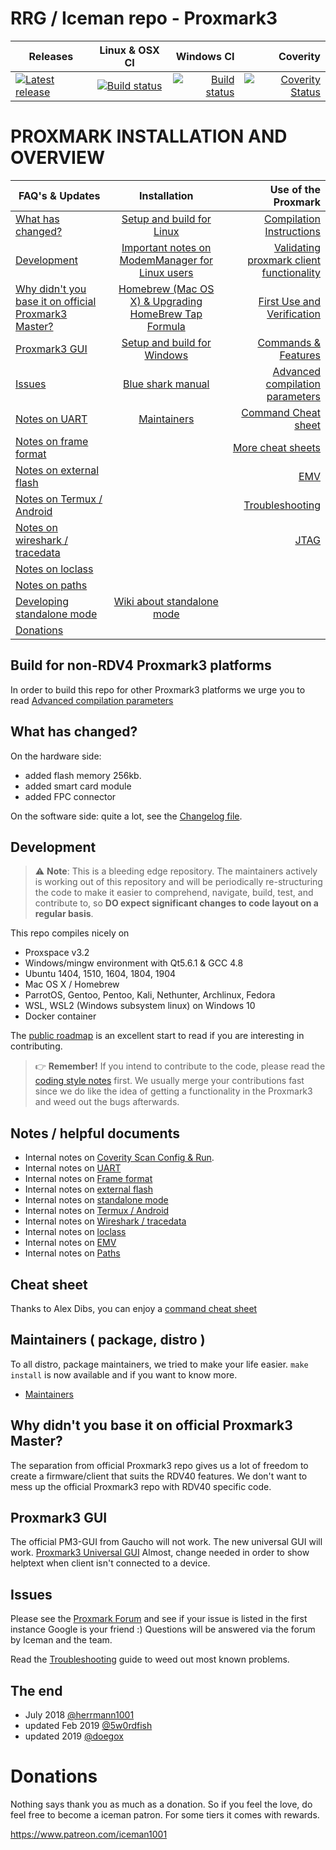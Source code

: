 # RRG / Iceman repo - Proxmark3


| Releases     | Linux & OSX CI       | Windows CI | Coverity    |
| ------------------- |:-------------------:| -------------------:| -------------------:|
| [![Latest release](https://img.shields.io/github/release/RfidResearchGroup/proxmark3.svg)](https://github.com/RfidResearchGroup/proxmark3/releases/latest) | [![Build status](https://travis-ci.org/RfidResearchGroup/proxmark3.svg?branch=master)](https://travis-ci.org/RfidResearchGroup/proxmark3) | [![Build status](https://ci.appveyor.com/api/projects/status/b4gwrhq3nc876cuu/branch/master?svg=true)](https://ci.appveyor.com/project/RfidResearchGroup/proxmark3/branch/master) | [![Coverity Status](https://scan.coverity.com/projects/19334/badge.svg)](https://scan.coverity.com/projects/proxmark3-rrg-iceman-repo)|



# PROXMARK INSTALLATION AND OVERVIEW

| FAQ's & Updates     | Installation        | Use of the Proxmark |
| ------------------- |:-------------------:| -------------------:|
|[What has changed?](#what-has-changed)  | [Setup and build for Linux](/doc/md/Installation_Instructions/Linux-Installation-Instructions.md) | [Compilation Instructions](/doc/md/Use_of_Proxmark/0_Compilation-Instructions.md)|
|[Development](#development) | [Important notes on ModemManager for Linux users](/doc/md/Installation_Instructions/ModemManager-Must-Be-Discarded.md) | [Validating proxmark client functionality](/doc/md/Use_of_Proxmark/1_Validation.md) |
|[Why didn't you base it on official Proxmark3 Master?](#why-didnt-you-base-it-on-official-proxmark3-master)| [Homebrew (Mac OS X) & Upgrading HomeBrew Tap Formula](/doc/md/Installation_Instructions/Mac-OS-X-Homebrew-Installation-Instructions.md) | [First Use and Verification](/doc/md/Use_of_Proxmark/2_Configuration-and-Verification.md)|
|[Proxmark3 GUI](#proxmark3-gui)|[Setup and build for Windows](/doc/md/Installation_Instructions/Windows-Installation-Instructions.md)|[Commands & Features](/doc/md/Use_of_Proxmark/3_Commands-and-Features.md)|
|[Issues](#issues)|[Blue shark manual](/doc/bt_manual_v10.md) |[Advanced compilation parameters](/doc/md/Use_of_Proxmark/4_Advanced-compilation-parameters.md)|
|[Notes on UART](/doc/uart_notes.md)|[Maintainers](/doc/md/Development/Maintainers.md)|[Command Cheat sheet](/doc/cheatsheet.md)|
|[Notes on frame format](/doc/new_frame_format.md)||[More cheat sheets](https://github.com/RfidResearchGroup/proxmark3/wiki/More-cheat-sheets)|
|[Notes on external flash](/doc/ext_flash_notes.md)||[EMV](/doc/emv_notes.md)|
|[Notes on Termux / Android](/doc/termux_notes.md)||[Troubleshooting](/doc/md/Installation_Instructions/Troubleshooting.md)|
|[Notes on wireshark / tracedata](/doc/trace_wireshark_notes.md)||[JTAG](/doc/jtag_notes.md)|
|[Notes on loclass](/doc/loclass_notes.md)|||
|[Notes on paths](/doc/path_notes.md)|||
|[Developing standalone mode](/armsrc/Standalone/readme.md)|[Wiki about standalone mode](https://github.com/RfidResearchGroup/proxmark3/wiki/Standalone-mode) ||
|[Donations](#Donations)|||


## Build for non-RDV4 Proxmark3 platforms

In order to build this repo for other Proxmark3 platforms we urge you to read [Advanced compilation parameters](/doc/md/Use_of_Proxmark/4_Advanced-compilation-parameters.md)


## What has changed?

On the hardware side:

  * added flash memory 256kb.
  * added smart card module
  * added FPC connector

On the software side: quite a lot, see the [Changelog file](CHANGELOG.md).

## Development

> ⚠ **Note**: This is a bleeding edge repository. The maintainers actively is working out of this repository and will be periodically re-structuring the code to make it easier to comprehend, navigate, build, test, and contribute to, so **DO expect significant changes to code layout on a regular basis**.

This repo compiles nicely on 
   - Proxspace v3.2
   - Windows/mingw environment with Qt5.6.1 & GCC 4.8
   - Ubuntu 1404, 1510, 1604, 1804, 1904
   - Mac OS X / Homebrew
   - ParrotOS, Gentoo, Pentoo, Kali, Nethunter, Archlinux, Fedora
   - WSL, WSL2  (Windows subsystem linux) on Windows 10
   - Docker container

The [public roadmap](https://github.com/RfidResearchGroup/proxmark3/wiki/Public-Roadmap) is an excellent start to read if you are interesting in contributing.

> 👉 **Remember!** If you intend to contribute to the code, please read the [coding style notes](HACKING.md) first.
We usually merge your contributions fast since we do like the idea of getting a functionality in the Proxmark3 and weed out the bugs afterwards.

## Notes / helpful documents
- Internal notes on [Coverity Scan Config & Run](/doc/md/Development/Coverity-Scan-Config-%26-Run.md).
- Internal notes on [UART](/doc/uart_notes.md)
- Internal notes on [Frame format](/doc/new_frame_format.md)
- Internal notes on [external flash](/doc/ext_flash_notes.md)
- Internal notes on [standalone mode](https://github.com/RfidResearchGroup/proxmark3/wiki/Standalone-mode)
- Internal notes on [Termux / Android](/doc/termux_notes.md)
- Internal notes on [Wireshark / tracedata](/doc/trace_wireshark_notes.md)
- Internal notes on [loclass](/doc/loclass_notes.md)
- Internal notes on [EMV](/doc/emv_notes.md)
- Internal notes on [Paths](/doc/path_notes.md)

## Cheat sheet

Thanks to Alex Dibs, you can enjoy a [command cheat sheet](/doc/cheatsheet.md)

## Maintainers ( package, distro )

To all distro, package maintainers, we tried to make your life easier. `make install` is now available and if you want to know more.
- [Maintainers](/doc/md/Development/Maintainers.md)

## Why didn't you base it on official Proxmark3 Master?

The separation from official Proxmark3 repo gives us a lot of freedom to create a firmware/client that suits the RDV40 features. We don't want to mess up the official Proxmark3 repo with RDV40 specific code.

## Proxmark3 GUI

The official PM3-GUI from Gaucho will not work.
The new universal GUI will work. [Proxmark3 Universal GUI](https://github.com/burma69/PM3UniversalGUI) Almost, change needed in order to show helptext when client isn't connected to a device.

## Issues

Please see the [Proxmark Forum](http://www.proxmark.org/forum/index.php) and see if your issue is listed in the first instance Google is your friend :) Questions will be answered via the forum by Iceman and the team. 

Read the [Troubleshooting](/doc/md/Installation_Instructions/Troubleshooting.md) guide to weed out most known problems.


## The end

- July 2018 [@herrmann1001](https://mobile.twitter.com/herrmann1001)
- updated Feb 2019 [@5w0rdfish](https://mobile.twitter.com/5w0rdFish)
- updated 2019 [@doegox](https://mobile.twitter.com/doegox)

# Donations

Nothing says thank you as much as a donation. So if you feel the love, do feel free to become a iceman patron. For some tiers it comes with rewards.

https://www.patreon.com/iceman1001

